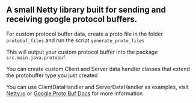 ## A small Netty library built for sending and receiving google protocol buffers. 

For custom protocol buffer data, create a proto file in the folder `protobuf_files` and run the script `generate_proto_files`

This will output your custom protocol buffer into the package `src.main.java.protobuf`

You can create custom Client and Server data handler classes that extend the protobuffer type you just created

You can use ClientDataHandler and ServerDataHandler as examples, visit [Netty.io](http://netty.io/) or [Google Proto Buf Docs](https://developers.google.com/protocol-buffers/docs/proto3) for more information

